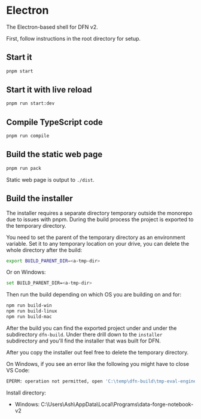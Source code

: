 # Electron

The Electron-based shell for DFN v2.

First, follow instructions in the root directory for setup.

## Start it

```bash
pnpm start
```

## Start it with live reload

```bash
pnpm run start:dev
```

## Compile TypeScript code

```bash
pnpm run compile
```

## Build the static web page

```bash
pnpm run pack
```

Static web page is output to `./dist`.

## Build the installer

The installer requires a separate directory temporary outside the monorepo due to issues with pnpm. During the build process the project is exported to the temporary directory.

You need to set the parent of the temporary directory as an environment variable. Set it to any temporary location on your drive, you can delete the whole directory after the build:

```bash
export BUILD_PARENT_DIR=<a-tmp-dir>
```

Or on Windows:

```bash
set BUILD_PARENT_DIR=<a-tmp-dir>
```

Then run the build depending on which OS you are building on and for:

```bash
npm run build-win
npm run build-linux
npm run build-mac
```

After the build you can find the exported project under <a-tmp-dir> and under the subdirectory `dfn-build`. Under there drill down to the `installer` subdirectory and you'll find the installer that was built for DFN.

After you copy the installer out feel free to delete the temporary directory.

On Windows, if you see an error like the following you might have to close VS Code: 

```bash
EPERM: operation not permitted, open 'C:\temp\dfn-build\tmp-eval-engine\node_modules\.bin\upgrade-blueprint-2.0.0-rename'
```

Install directory:

- Windows: C:\Users\Ash\AppData\Local\Programs\data-forge-notebook-v2